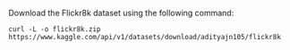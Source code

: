 Download the Flickr8k dataset using the following command:
```
curl -L -o flickr8k.zip  https://www.kaggle.com/api/v1/datasets/download/adityajn105/flickr8k
```